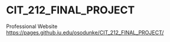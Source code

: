 # CIT_212_FINAL_PROJECT
Professional Website
https://pages.github.iu.edu/osodunke/CIT_212_FINAL_PROJECT/
